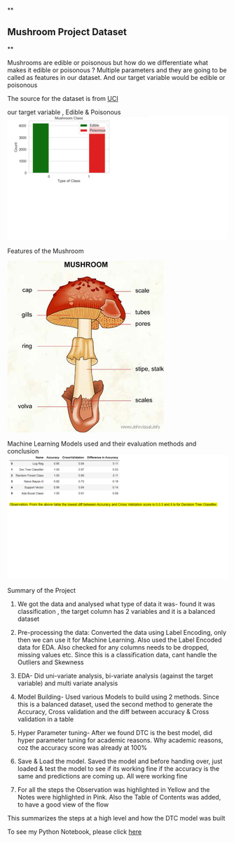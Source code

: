 
**

## Mushroom Project Dataset

**

Mushrooms are edible or poisonous but how do we differentiate what makes it edible or poisonous ? Multiple parameters and they are going to be called as features in our dataset. And our target variable would be edible or poisonous

The source for the dataset is from [UCI](https://archive.ics.uci.edu/ml/datasets/mushroom)

our target variable , Edible & Poisonous 
![enter image description here](https://github.com/SudhaUdayakumar/Machine-Learning-Projects/blob/main/Mushroom/Mushroom%20Types.png?raw=true)

Features of the Mushroom

![enter image description here](https://github.com/SudhaUdayakumar/Machine-Learning-Projects/blob/main/Mushroom/Mushroom%20Features.jpg?raw=true)

Machine Learning Models used and their evaluation methods and conclusion
![enter image description here](https://github.com/SudhaUdayakumar/Machine-Learning-Projects/blob/main/Mushroom/Machine%20Learning%20Models%20and%20their%20evaluation%20score.png?raw=true)

Summary of the Project

1. We got the data and analysed what type of data it was- found it was classification ,  the target column has 2 variables
    and it is a balanced dataset
    
2. Pre-processing the data: Converted the data using Label Encoding, only then we can use it for Machine Learning. 
    Also used the Label Encoded data for EDA. Also checked for any columns needs to be dropped, missing values etc. Since
    this is a classification data, cant handle the Outliers and Skewness
    
3. EDA- Did uni-variate analysis, bi-variate analysis (against the target variable) and multi variate analysis 

4. Model Building- Used various Models to build using 2 methods. Since this is a balanced dataset, used the second method 
    to generate the Accuracy, Cross validation and the diff between accuracy & Cross validation in a table
    
5. Hyper Parameter tuning- After we found DTC is the best model, did hyper parameter tuning for academic reasons. 
    Why academic reasons, coz the accuracy score was already at 100%
    
6. Save & Load the model. Saved the model and before handing over, just loaded & test the model to see if its working fine
    if the accuracy is the same and predictions are coming up. All were working fine 

7. For all the steps the Observation was highlighted in Yellow and the Notes were highlighted in Pink. Also the Table of 
    Contents was added, to have a good view of the flow 
    
This summarizes the steps at a high level and how the DTC model was built

To see my Python Notebook, please click [here](https://github.com/SudhaUdayakumar/Machine-Learning-Projects/blob/main/Mushroom/Data%20Trained-%20Mushroom%20Dataset_ML.ipynb)
